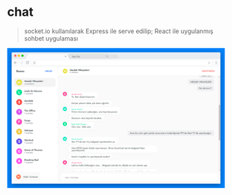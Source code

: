 # chat

> socket.io kullanılarak Express ile serve edilip; React ile uygulanmış sohbet uygulaması

<img src="./README.cover.png" width="600" height="auto" alt="chat" />
